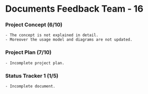Documents Feedback Team - 16
===========================
 
### Project Concept (6/10)
    - The concept is not explained in detail.
    - Moreover the usage model and diagrams are not updated.
	 
### Project Plan (7/10)
    - Incomplete project plan. 
		    
### Status Tracker 1 (1/5)
    - Incomplete document.
     



